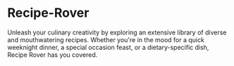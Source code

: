 # Recipe-Rover
Unleash your culinary creativity by exploring an extensive library of diverse and mouthwatering recipes. Whether you're in the mood for a quick weeknight dinner, a special occasion feast, or a dietary-specific dish, Recipe Rover has you covered.
